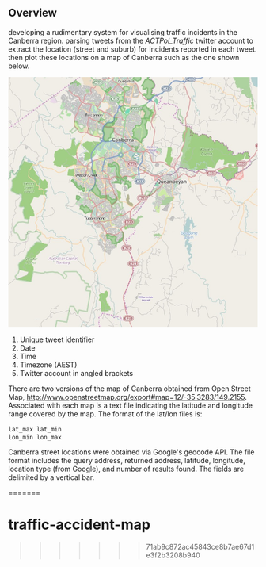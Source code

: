 
## Overview

developing a rudimentary system for
visualising traffic incidents in the Canberra region. parsing tweets from the *ACTPol_Traffic* twitter account to extract
the location (street and suburb) for incidents reported in each tweet.
then plot these locations on a map of Canberra such as the
one shown below. 

![](data/canberraMap_lores.jpg)


1. Unique tweet identifier
2. Date
3. Time
4. Timezone (AEST)
5. Twitter account in angled brackets

There are two versions of the map of Canberra obtained from Open Street Map,
<http://www.openstreetmap.org/export#map=12/-35.3283/149.2155>. Associated
with each map is a text file indicating the latitude and longitude range
covered by the map. The format of the lat/lon files is:

    lat_max lat_min
    lon_min lon_max

Canberra street locations were obtained via Google's geocode API. The file
format includes the query address, returned address, latitude, longitude,
location type (from Google), and number of results found. The fields are
delimited by a vertical bar.



[AHP]: http://www.anu.edu.au/students/program-administration/assessments-exams/academic-honesty-plagiarism
=======
# traffic-accident-map
>>>>>>> 71ab9c872ac45843ce8b7ae67d1e3f2b3208b940
